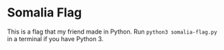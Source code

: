 # Somalia Flag


This is a flag that my friend made in Python. Run `python3 somalia-flag.py` in a terminal if you have Python 3.
